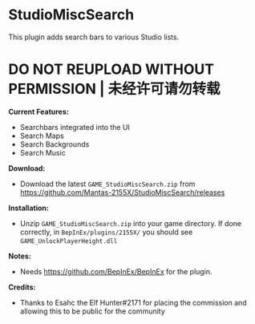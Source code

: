 # StudioMiscSearch  

This plugin adds search bars to various Studio lists.  

# DO NOT REUPLOAD WITHOUT PERMISSION | 未经许可请勿转载  

**Current Features:**
* Searchbars integrated into the UI
* Search Maps
* Search Backgrounds
* Search Music

**Download:**  
* Download the latest `GAME_StudioMiscSearch.zip` from https://github.com/Mantas-2155X/StudioMiscSearch/releases  

**Installation:**  
* Unzip `GAME_StudioMiscSearch.zip` into your game directory. If done correctly, in `BepInEx/plugins/2155X/` you should see `GAME_UnlockPlayerHeight.dll`  

**Notes:**
* Needs https://github.com/BepInEx/BepInEx for the plugin.

**Credits:**
* Thanks to Esahc the Elf Hunter#2171 for placing the commission and allowing this to be public for the community

